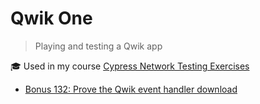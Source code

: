 # Qwik One

> Playing and testing a Qwik app

🎓 Used in my course [Cypress Network Testing Exercises](https://cypress.tips/courses/network-testing)

- [Bonus 132: Prove the Qwik event handler download](https://cypress.tips/courses/network-testing/lessons/bonus132)
